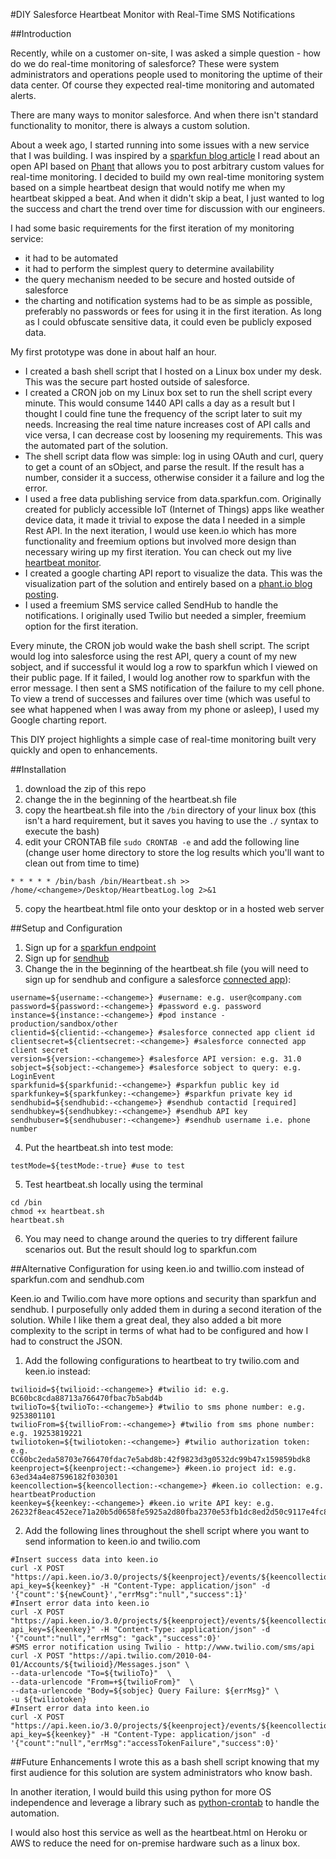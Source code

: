 #DIY Salesforce Heartbeat Monitor with Real-Time SMS Notifications

##Introduction

Recently, while on a customer on-site, I was asked a simple question - how do we do real-time monitoring of salesforce? These were system administrators and operations people used to monitoring the uptime of their data center. Of course they expected real-time monitoring and automated alerts.

There are many ways to monitor salesforce. And when there isn't standard functionality to monitor, there is always a custom solution. 

About a week ago, I started running into some issues with a new service that I was building. I was inspired by a [sparkfun blog article](https://www.sparkfun.com/news/1527) I read about an open API based on [Phant](http://phant.io/) that allows you to post arbitrary custom values for real-time monitoring. I decided to build my own real-time monitoring system based on a simple heartbeat design that would notify me when my heartbeat skipped a beat. And when it didn't skip a beat, I just wanted to log the success and chart the trend over time for discussion with our engineers.

I had some basic requirements for the first iteration of my monitoring service:

* it had to be automated
* it had to perform the simplest query to determine availability 
* the query mechanism needed to be secure and hosted outside of salesforce
* the charting and notification systems had to be as simple as possible, preferably no passwords or fees for using it in the first iteration. As long as I could obfuscate sensitive data, it could even be publicly exposed data.

My first prototype was done in about half an hour. 

* I created a bash shell script that I hosted on a Linux box under my desk. This was the secure part hosted outside of salesforce.
* I created a CRON job on my Linux box set to run the shell script every minute. This would consume 1440 API calls a day as a result but I thought I could fine tune the frequency of the script later to suit my needs. Increasing the real time nature increases cost of API calls and vice versa, I can decrease cost by loosening my requirements. This was the automated part of the solution.
* The shell script data flow was simple: log in using OAuth and curl, query to get a count of an sObject, and parse the result. If the result has a number, consider it a success, otherwise consider it a failure and log the error.
* I used a free data publishing service from data.sparkfun.com. Originally created for publicly accessible IoT (Internet of Things) apps like weather device data, it made it trivial to expose the data I needed in a simple Rest API. In the next iteration, I would use keen.io which has more functionality and freemium options but involved more design than necessary wiring up my first iteration. You can check out my live [heartbeat monitor](http://bit.ly/rtheartbeat).
* I created a google charting API report to visualize the data. This was the visualization part of the solution and entirely based on a [phant.io blog posting](http://phant.io/graphing/google/2014/07/07/graphing-data/).
* I used a freemium SMS service called SendHub to handle the notifications. I originally used Twilio but needed a simpler, freemium option for the first iteration.

Every minute, the CRON job would wake the bash shell script. The script would log into salesforce using the rest API, query a count of my new sobject, and if successful it would log a row to sparkfun which I viewed on their public page. If it failed, I would log another row to sparkfun with the error message. I then sent a SMS notification of the failure to my cell phone. To view a trend of successes and failures over time (which was useful to see what happened when I was away from my phone or asleep), I used my Google charting report.

This DIY project highlights a simple case of real-time monitoring built very quickly and open to enhancements. 

##Installation

1. download the zip of this repo
2. change the <changeme> in the beginning of the heartbeat.sh file
3. copy the heartbeat.sh file into the `/bin` directory of your linux box (this isn't a hard requirement, but it saves you having to use the `./` syntax to execute the bash)
4. edit your CRONTAB file 
`sudo CRONTAB -e`
and add the following line (change user home directory to store the log results which you'll want to clean out from time to time)
```
* * * * * /bin/bash /bin/Heartbeat.sh >> /home/<changeme>/Desktop/HeartbeatLog.log 2>&1
```
5. copy the heartbeat.html file onto your desktop or in a hosted web server

##Setup and Configuration

1. Sign up for a [sparkfun endpoint](https://data.sparkfun.com/streams/make)
2. Sign up for [sendhub](https://www.sendhub.com/signup/)
3. Change the <changeme> in the beginning of the heartbeat.sh file (you will need to sign up for sendhub and configure a salesforce [connected app](https://help.salesforce.com/HTViewHelpDoc?id=connected_app_create.htm&language=en_US)):
```
username=${username:-<changeme>} #username: e.g. user@company.com
password=${password:-<changeme>} #password e.g. password
instance=${instance:-<changeme>} #pod instance - production/sandbox/other
clientid=${clientid:-<changeme>} #salesforce connected app client id
clientsecret=${clientsecret:-<changeme>} #salesforce connected app client secret
version=${version:-<changeme>} #salesforce API version: e.g. 31.0
sobject=${sobject:-<changeme>} #salesforce sobject to query: e.g. LoginEvent
sparkfunid=${sparkfunid:-<changeme>} #sparkfun public key id
sparkfunkey=${sparkfunkey:-<changeme>} #sparkfun private key id
sendhubid=${sendhubid:-<changeme>} #sendhub contactid [required]
sendhubkey=${sendhubkey:-<changeme>} #sendhub API key
sendhubuser=${sendhubuser:-<changeme>} #sendhub username i.e. phone number
```
4. Put the heartbeat.sh into test mode:
```
testMode=${testMode:-true} #use to test 
```
5. Test heartbeat.sh locally using the terminal
```
cd /bin
chmod +x heartbeat.sh
heartbeat.sh
```
6. You may need to change around the queries to try different failure scenarios out. But the result should log to sparkfun.com

##Alternative Configuration for using keen.io and twillio.com instead of sparkfun.com and sendhub.com

Keen.io and Twilio.com have more options and security than sparkfun and sendhub. I purposefully only added them in during a second iteration of the solution. While I like them a great deal, they also added a bit more complexity to the script in terms of what had to be configured and how I had to construct the JSON.

1. Add the following configurations to heartbeat to try twilio.com and keen.io instead:
```
twilioid=${twilioid:-<changeme>} #twilio id: e.g. BC60bc8cda88713a766470fbac7b5abd4b
twilioTo=${twilioTo:-<changeme>} #twilio to sms phone number: e.g. 9253801101
twilioFrom=${twillioFrom:-<changeme>} #twilio from sms phone number: e.g. 19253819221
twiliotoken=${twiliotoken:-<changeme>} #twilio authorization token: e.g. CC60bc2eda58703e766470fdac7e5abd8b:42f9823d3g0532dc99b47x159859bdk8
keenproject=${keenproject:-<changeme>} #keen.io project id: e.g. 63ed34a4e87596182f030301
keencollection=${keencollection:-<changeme>} #keen.io collection: e.g. heartbeatProduction
keenkey=${keenkey:-<changeme>} #keen.io write API key: e.g. 26232f8eac452ece71a20b5d0658fe5925a2d80fba2370e53fb1dc8ed2d50c9117e4fc815e54e69bde345102db40801cbeb62a3f8179053863a3fe443f302519fb58440f0c41183bbbeac983b6b7fc2aacdcf12c51db6451568d87a0f2acc5ffdf61529ad8eba7e62e7f023d2c258d64
```
2. Add the following lines throughout the shell script where you want to send information to keen.io and twilio.com
```
#Insert success data into keen.io
curl -X POST "https://api.keen.io/3.0/projects/${keenproject}/events/${keencollection}?api_key=${keenkey}" -H "Content-Type: application/json" -d '{"count":'${newCount}',"errMsg":"null","success":1}'
#Insert error data into keen.io
curl -X POST "https://api.keen.io/3.0/projects/${keenproject}/events/${keencollection}?api_key=${keenkey}" -H "Content-Type: application/json" -d '{"count":"null","errMsg": "gack","success":0}'
#SMS error notification using Twilio - http://www.twilio.com/sms/api
curl -X POST "https://api.twilio.com/2010-04-01/Accounts/${twilioid}/Messages.json" \
--data-urlencode "To=${twilioTo}"  \
--data-urlencode "From=+${twilioFrom}"  \
--data-urlencode "Body=${sobjec} Query Failure: ${errMsg}" \
-u ${twiliotoken}
#Insert error data into keen.io
curl -X POST "https://api.keen.io/3.0/projects/${keenproject}/events/${keencollection}?api_key=${keenkey}" -H "Content-Type: application/json" -d '{"count":"null","errMsg":"accessTokenFailure","success":0}'
```

##Future Enhancements
I wrote this as a bash shell script knowing that my first audience for this solution are system administrators who know bash. 

In another iteration, I would build this using python for more OS independence and leverage a library such as [python-crontab](https://pypi.python.org/pypi/python-crontab) to handle the automation.

I would also host this service as well as the heartbeat.html on Heroku or AWS to reduce the need for on-premise hardware such as a linux box.